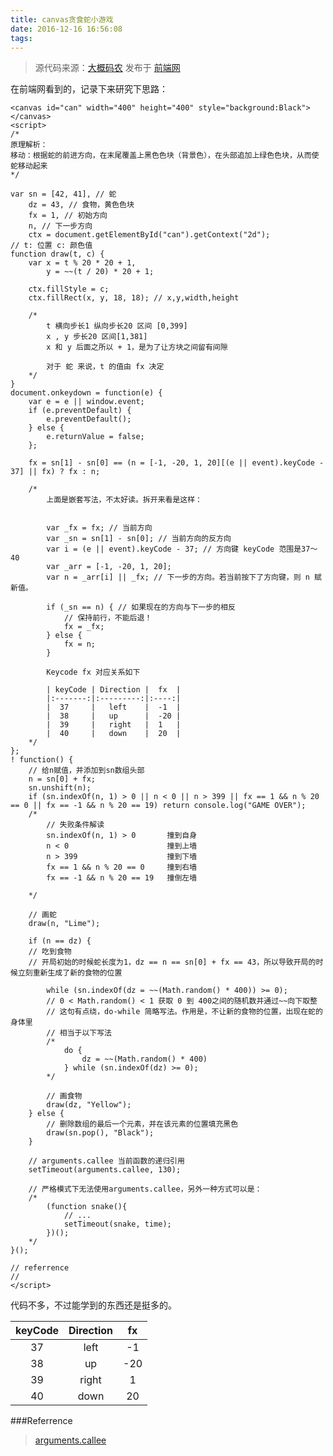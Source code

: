 ```yaml
---
title: canvas贪食蛇小游戏
date: 2016-12-16 16:56:08
tags:
---
```


> 源代码来源：[大概码农](http://www.qdfuns.com/house/35344.html) 发布于 [前端网](http://www.qdfuns.com/notes/35344/0c9eeaeadf670e488c8fdbe449934bd6.html)

在前端网看到的，记录下来研究下思路：

```
<canvas id="can" width="400" height="400" style="background:Black"></canvas>
<script>
/*
原理解析：
移动：根据蛇的前进方向，在末尾覆盖上黑色色块（背景色），在头部追加上绿色色块，从而使蛇移动起来
*/

var sn = [42, 41], // 蛇
	dz = 43, // 食物，黄色色块
	fx = 1, // 初始方向
	n, // 下一步方向
	ctx = document.getElementById("can").getContext("2d");
// t: 位置 c: 颜色值
function draw(t, c) {
	var x = t % 20 * 20 + 1,
		y = ~~(t / 20) * 20 + 1;

	ctx.fillStyle = c;
	ctx.fillRect(x, y, 18, 18); // x,y,width,height

	/*
		t 横向步长1 纵向步长20 区间 [0,399]
		x , y 步长20 区间[1,381]
		x 和 y 后面之所以 + 1，是为了让方块之间留有间隙

		对于 蛇 来说，t 的值由 fx 决定
	*/
}
document.onkeydown = function(e) {
	var e = e || window.event;
	if (e.preventDefault) {
		e.preventDefault();
	} else {
		e.returnValue = false;
	};

	fx = sn[1] - sn[0] == (n = [-1, -20, 1, 20][(e || event).keyCode - 37] || fx) ? fx : n;

	/*
		上面是嵌套写法，不太好读。拆开来看是这样：


		var _fx = fx; // 当前方向
		var _sn = sn[1] - sn[0]; // 当前方向的反方向
		var i = (e || event).keyCode - 37; // 方向键 keyCode 范围是37～40
		var _arr = [-1, -20, 1, 20];
		var n = _arr[i] || _fx; // 下一步的方向。若当前按下了方向键，则 n 赋新值。

		if (_sn == n) { // 如果现在的方向与下一步的相反
			// 保持前行，不能后退！
			fx = _fx;
		} else {
			fx = n;
		}

		Keycode fx 对应关系如下

		| keyCode | Direction |  fx  |
		|:-------:|:---------:|:----:|
		|  37     |   left    |  -1  |
		|  38     |   up      |  -20 |
		|  39     |   right   |  1   |
		|  40     |   down    |  20  |
	*/
};
! function() {
	// 给n赋值，并添加到sn数组头部
	n = sn[0] + fx;
	sn.unshift(n);
	if (sn.indexOf(n, 1) > 0 || n < 0 || n > 399 || fx == 1 && n % 20 == 0 || fx == -1 && n % 20 == 19) return console.log("GAME OVER"); 
	/*
		// 失败条件解读
		sn.indexOf(n, 1) > 0       撞到自身
		n < 0                      撞到上墙
		n > 399                    撞到下墙
		fx == 1 && n % 20 == 0     撞到右墙
		fx == -1 && n % 20 == 19   撞倒左墙

	*/

	// 画蛇
	draw(n, "Lime");

	if (n == dz) {
	// 吃到食物
	// 开局初始的时候蛇长度为1，dz == n == sn[0] + fx == 43，所以导致开局的时候立刻重新生成了新的食物的位置

		while (sn.indexOf(dz = ~~(Math.random() * 400)) >= 0);
		// 0 < Math.random() < 1 获取 0 到 400之间的随机数并通过~~向下取整
		// 这句有点绕，do-while 简略写法。作用是，不让新的食物的位置，出现在蛇的身体里
		// 相当于以下写法
		/*
			do {
				dz = ~~(Math.random() * 400)
			} while (sn.indexOf(dz) >= 0);
		*/

		// 画食物
		draw(dz, "Yellow");
	} else {
		// 删除数组的最后一个元素，并在该元素的位置填充黑色
		draw(sn.pop(), "Black");
	}

	// arguments.callee 当前函数的递归引用
	setTimeout(arguments.callee, 130);

	// 严格模式下无法使用arguments.callee，另外一种方式可以是：
	/*
		(function snake(){
			// ...
			setTimeout(snake, time);
		})();
	*/
}();

// referrence
// 
</script>
```
代码不多，不过能学到的东西还是挺多的。

| keyCode | Direction |  fx  |
|:-------:|:---------:|:----:|
|  37     |   left    |  -1  |
|  38     |   up      |  -20 |
|  39     |   right   |  1   |
|  40     |   down    |  20  |

###Referrence

> [arguments.callee](https://developer.mozilla.org/zh-CN/docs/Web/JavaScript/Reference/Functions/arguments/callee)